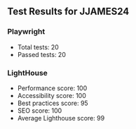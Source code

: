 
## Test Results for JJAMES24

### Playwright
- Total tests: 20
- Passed tests: 20

### LightHouse

- Performance score: 100
- Accessibility score: 100
- Best practices score: 95
- SEO score: 100
- Average Lighthouse score: 99
